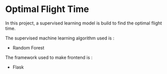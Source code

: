 
# Optimal Flight Time

In this project, a supervised learning model is build to find the optimal flight time.

The supervised machine learning algorithm used is : 
- Random Forest

The framework used to make frontend is :
- Flask